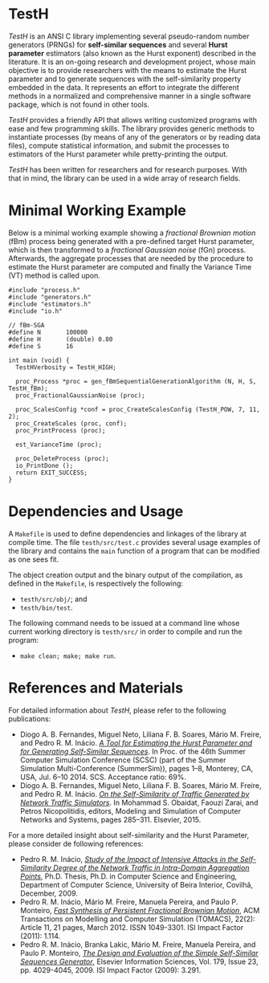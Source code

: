# TestH

*TestH* is an ANSI C library implementing several pseudo-random number generators (PRNGs) for **self-similar sequences** and several **Hurst parameter** estimators (also known as the Hurst exponent) described in the literature. It is an on-going research and development project, whose main objective is to provide researchers with the means to estimate the Hurst parameter and to generate sequences with the self-similarity property embedded in the data. It represents an effort to integrate the different methods in a normalized and comprehensive manner in a single software package, which is not found in other tools.

*TestH* provides a friendly API that allows writing customized programs with ease and few programming skills. The library provides generic methods to instantiate processes (by means of any of the generators or by reading data files), compute statistical information, and submit the processes to estimators of the Hurst parameter while pretty-printing the output. 

*TestH* has been written for researchers and for research purposes. With that in mind, the library can be used in a wide array of research fields.

# Minimal Working Example

Below is a minimal working example showing a *fractional Brownian motion* (fBm) process being generated with a pre-defined target Hurst parameter, which is then transformed to a *fractional Gaussian noise* (fGn) process. Afterwards, the aggregate processes that are needed by the procedure to estimate the Hurst parameter are computed and finally the Variance Time (VT) method is called upon.

```
#include "process.h"
#include "generators.h"
#include "estimators.h"
#include "io.h"

// fBm-SGA
#define N		100000
#define H		(double) 0.80
#define S		16

int main (void) {
  TestHVerbosity = TestH_HIGH;

  proc_Process *proc = gen_fBmSequentialGenerationAlgorithm (N, H, S, TestH_fBm);
  proc_FractionalGaussianNoise (proc);
  
  proc_ScalesConfig *conf = proc_CreateScalesConfig (TestH_POW, 7, 11, 2);
  proc_CreateScales (proc, conf);
  proc_PrintProcess (proc);
  
  est_VarianceTime (proc);
  
  proc_DeleteProcess (proc);
  io_PrintDone ();
  return EXIT_SUCCESS;
}

```

# Dependencies and Usage

A `Makefile` is used to define dependencies and linkages of the library at compile time. The file `testh/src/test.c` provides several usage examples of the library and contains the `main` function of a program that can be modified as one sees fit. 

The object creation output and the binary output of the compilation, as defined in the `Makefile`, is respectively the following: 

* `testh/src/obj/`; and
* `testh/bin/test`.

The following command needs to be issued at a command line whose current working directory is `testh/src/` in order to compile and run the program:

* `make clean; make; make run`.

# References and Materials

For detailed information about *TestH*, please refer to the following publications:

* Diogo A. B. Fernandes, Miguel Neto, Liliana F. B. Soares, Mário M. Freire, and Pedro R. M. Inácio. [*A Tool for Estimating the Hurst Parameter and for Generating Self-Similar Sequences*](http://dl.acm.org/citation.cfm?id=2685657). In Proc. of the 46th Summer Computer Simulation Conference (SCSC) (part of the Summer Simulation Multi-Conference (SummerSim)), pages 1–8, Monterey, CA, USA, Jul. 6–10 2014. SCS. Acceptance ratio: 69%.
* Diogo A. B. Fernandes, Miguel Neto, Liliana F. B. Soares, Mário M. Freire, and Pedro R. M. Inácio. [*On the Self-Similarity of Traffic Generated by Network Traffic Simulators*](https://www.researchgate.net/publication/274953756_On_the_Self-Similarity_of_Traffic_Generated_by_Network_Traffic_Simulators). In Mohammad S. Obaidat, Faouzi Zarai, and Petros Nicopolitidis, editors, Modeling and Simulation of Computer Networks and Systems, pages 285–311. Elsevier, 2015.

For a more detailed insight about self-similarity and the Hurst Parameter, please consider de following references:

* Pedro R. M. Inácio, [*Study of the Impact of Intensive Attacks in the Self-Similarity Degree of the Network Traffic in Intra-Domain Aggregation Points*](http://www.di.ubi.pt/~mario/files/PhDThesis-PedroInacio.pdf), Ph.D. Thesis, Ph.D. in Computer Science and Engineering, Department of Computer Science, University of Beira Interior, Covilhã, December, 2009. 
* Pedro R. M. Inácio, Mário M. Freire, Manuela Pereira, and Paulo P. Monteiro, [*Fast Synthesis of Persistent Fractional Brownian Motion*](http://dl.acm.org/citation.cfm?id=2133395), ACM Transactions on Modelling and Computer Simulation (TOMACS), 22(2): Article 11, 21 pages, March 2012. ISSN 1049-3301. ISI Impact Factor (2011): 1.114.
* Pedro R. M. Inácio, Branka Lakic, Mário M. Freire, Manuela Pereira, and Paulo P. Monteiro, [*The Design and Evaluation of the Simple Self-Similar Sequences Generator*](http://www.sciencedirect.com/science/article/pii/S0020025509003429), Elsevier Information Sciences, Vol. 179, Issue 23, pp. 4029-4045, 2009. ISI Impact Factor (2009): 3.291.
